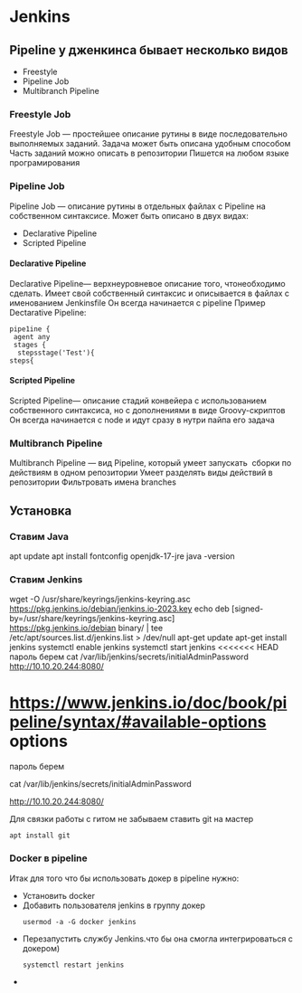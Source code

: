 # Jenkins
## Pipeline у дженкинса бывает несколько видов
- Freestyle
- Pipeline Job
 - Multibranch Pipeline

### Freestyle Job
Freestyle Job — простейшее описание рутины в виде последовательно выполняемых заданий.
Задача может быть описана удобным способом
Часть заданий можно описать в репозитории
Пишется на любом языке програмирования

### Pipeline Job
Pipeline Job — описание рутины в отдельных файлах с Pipeline на собственном синтаксисе.
Может быть описано в двух видах:
 - Declarative Pipeline
 - Scripted Pipeline

#### Declarative Pipeline 
Declarative Pipeline— верхнеуровневое описание того, чтонеобходимо сделать. Имеет свой собственный синтаксис
и описывается в файлах с именованием Jenkinsfile
Он всегда начинается с pipeline
Пример Dectarative Pipeline:
```
pipe1ine {
 agent апу
 stages {
  stepsstage('Test'){
steps{
```
#### Scripted Pipeline
 Scripted Pipeline— описание стадий конвейера с использованием собственного синтаксиса, но с дополнениями в виде Groovy-скриптов
 Он всегда начинается с node и идут сразу в нутри пайпа его задача

### Multibranch Pipeline
Multibranch Pipeline — вид Pipeline, который умеет запускать 
сборки по действиям в одном репозитории
Умеет разделять виды действий в репозитории
Фильтровать имена branches

## Установка
### Ставим Java
apt update
apt install fontconfig openjdk-17-jre
java -version


### Ставим Jenkins
 wget -O /usr/share/keyrings/jenkins-keyring.asc \
  https://pkg.jenkins.io/debian/jenkins.io-2023.key
echo deb [signed-by=/usr/share/keyrings/jenkins-keyring.asc] \
  https://pkg.jenkins.io/debian binary/ | tee \
  /etc/apt/sources.list.d/jenkins.list > /dev/null
 apt-get update
 apt-get install jenkins
systemctl enable jenkins
systemctl start jenkins
<<<<<<< HEAD
пароль берем 
cat /var/lib/jenkins/secrets/initialAdminPassword
 http://10.10.20.244:8080/
 
 
 
 
 https://www.jenkins.io/doc/book/pipeline/syntax/#available-options options 
=======

пароль берем 

cat /var/lib/jenkins/secrets/initialAdminPassword

 http://10.10.20.244:8080/

 Для связки работы с гитом не забываем ставить git на мастер
 ```
 apt install git
 ```
 ### Docker в pipeline
 Итак для того что бы использовать докер в pipeline нужно:
 - Установить docker
 - Добавить пользователя jenkins в группу докер
   ```
   usermod -a -G docker jenkins
   ```
 - Перезапустить службу Jenkins.что бы она смогла интегрироваться с докером)
   ```
   systemctl restart jenkins
   ```
 - 
